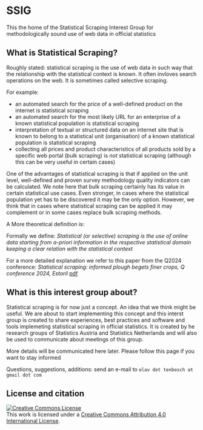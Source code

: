 # SSIG
This the home of the Statistical Scraping Interest Group for methodologically sound use of web data in official statistics

## What is Statistical Scraping?

Roughly stated: statistical scraping is the use of web data in such way that the relationship with the statistical context is known.
It often invloves search operations on the web. It is sometimes called selective scraping.

For example:
- an automated search for the price of a well-defined product on the internet is statistical scraping
- an automated search for the most likely URL for an enterprise of a known statistical population is statistical scraping
- interpretation of textual or structured data on an internet site that is known to belong to a statistical unit (organisation) of a known statistical population is statistical scraping
- collecting all prices and product characteristics of all products sold by a specific web portal (bulk scraping) is *not* statistical scraping (although this can be very useful in certain cases)

One of the advantages of statistical scraping is that if applied on the unit level, well-defined and proven survey methodology quality indicators can be calculated.
We note here that bulk scraping certainly has its value in certain statistical use cases. Even stronger, in cases where the statistical population yet has to be discovered it may be the only option.
However, we think that in cases where statistical scraping can be applied it may complement or in some cases replace bulk scraping methods.   

A More theoretical definition is:

Formally we define:
*Statistical (or selective) scraping is the use of online data starting from a-priori information in the respective statistical domain keeping a clear relation with the statistical context*

For a more detailed explanation we refer to this paper from the Q2024 conference:
*Statistical scraping: informed plough begets finer crops, Q conference 2024, Estoril*
[pdf](https://www.researchgate.net/publication/380532685_Statistical_scraping_informed_plough_begets_finer_crops)

## What is this interest group about?

Statistical scraping is for now just a concept. An idea that we think might be useful.
We are about to start implementing this concept and this interst group is created to share experiences, best practices and software and tools implemeting statistical scraping in official statistics.
It is created by he research groups of Statistics Austria and Statistics Netherlands and will also be used to communicate about meetings of this group.

More details will be communicated here later.
Please follow this page if you want to stay informed

Questions, suggestions, additions: send an e-mail to `olav dot tenbosch at gmail dot com`



## License and citation

[![Creative Commons License](https://i.creativecommons.org/l/by/4.0/88x31.png)](http://creativecommons.org/licenses/by/4.0/)  
This work is licensed under a [Creative Commons Attribution 4.0 International License](http://creativecommons.org/licenses/by/4.0/).
